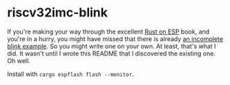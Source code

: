# riscv32imc-blink

If you're making your way through the excellent [Rust on ESP](https://esp-rs.github.io/book/)
book, and you're in a hurry, you might have missed that there is already
[an incomplete blink example](https://esp-rs.github.io/book/writing-your-own-application/nostd.html).
So you might write one on your own. At least, that's what I did. It wasn't
until I wrote this README that I discovered the existing one. Oh well.

Install with `cargo espflash flash --monitor`.
